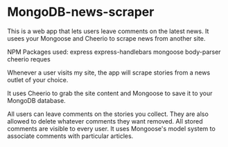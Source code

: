 # MongoDB-news-scraper
This is a web app that lets users leave comments on the latest news. It usees your Mongoose and Cheerio to scrape news from another site.

NPM Packages used:
express
express-handlebars
mongoose
body-parser
cheerio
reques

Whenever a user visits my site, the app will scrape stories from a news outlet of your choice. 

It uses Cheerio to grab the site content and Mongoose to save it to your MongoDB database.

All users can leave comments on the stories you collect. They are also allowed to delete whatever comments they want removed. 
All stored comments are visible to every user.
It uses Mongoose's model system to associate comments with particular articles.
